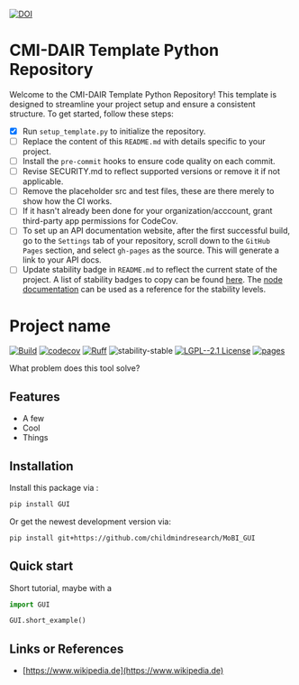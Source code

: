 [![DOI](https://zenodo.org/badge/657341621.svg)](https://zenodo.org/doi/10.5281/zenodo.10383685)

# CMI-DAIR Template Python Repository

Welcome to the CMI-DAIR Template Python Repository! This template is designed to streamline your project setup and ensure a consistent structure. To get started, follow these steps:


- [x] Run `setup_template.py` to initialize the repository.
- [ ] Replace the content of this `README.md` with details specific to your project.
- [ ] Install the `pre-commit` hooks to ensure code quality on each commit.
- [ ] Revise SECURITY.md to reflect supported versions or remove it if not applicable.
- [ ] Remove the placeholder src and test files, these are there merely to show how the CI works.
- [ ] If it hasn't already been done for your organization/acccount, grant third-party app permissions for CodeCov.
- [ ] To set up an API documentation website, after the first successful build, go to the `Settings` tab of your repository, scroll down to the `GitHub Pages` section, and select `gh-pages` as the source. This will generate a link to your API docs.
- [ ] Update stability badge in `README.md` to reflect the current state of the project. A list of stability badges to copy can be found [here](https://github.com/orangemug/stability-badges). The [node documentation](https://nodejs.org/docs/latest-v20.x/api/documentation.html#documentation_stability_index) can be used as a reference for the stability levels.

# Project name

[![Build](https://github.com/childmindresearch/MoBI_GUI/actions/workflows/test.yaml/badge.svg?branch=main)](https://github.com/childmindresearch/MoBI_GUI/actions/workflows/test.yaml?query=branch%3Amain)
[![codecov](https://codecov.io/gh/childmindresearch/MoBI_GUI/branch/main/graph/badge.svg?token=22HWWFWPW5)](https://codecov.io/gh/childmindresearch/MoBI_GUI)
[![Ruff](https://img.shields.io/endpoint?url=https://raw.githubusercontent.com/astral-sh/ruff/main/assets/badge/v2.json)](https://github.com/astral-sh/ruff)
![stability-stable](https://img.shields.io/badge/stability-stable-green.svg)
[![LGPL--2.1 License](https://img.shields.io/badge/license-LGPL--2.1-blue.svg)](https://github.com/childmindresearch/MoBI_GUI/blob/main/LICENSE)
[![pages](https://img.shields.io/badge/api-docs-blue)](https://childmindresearch.github.io/MoBI_GUI)

What problem does this tool solve?

## Features

- A few
- Cool
- Things

## Installation

Install this package via :

```sh
pip install GUI
```

Or get the newest development version via:

```sh
pip install git+https://github.com/childmindresearch/MoBI_GUI
```

## Quick start

Short tutorial, maybe with a

```Python
import GUI

GUI.short_example()
```

## Links or References

- [https://www.wikipedia.de](https://www.wikipedia.de)
